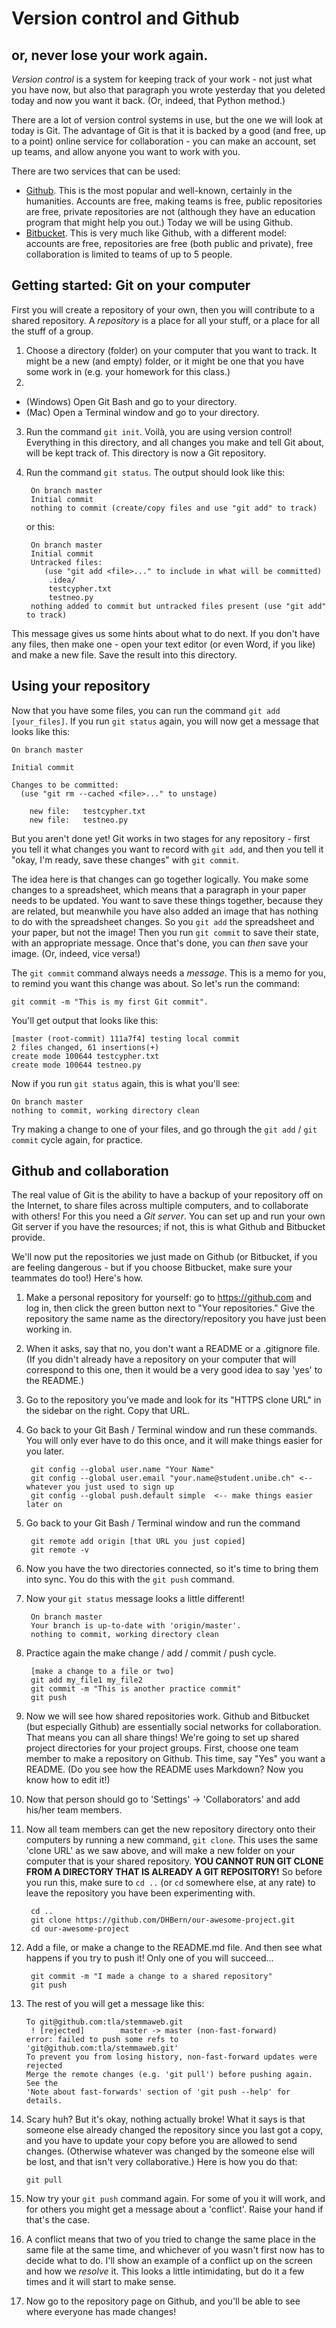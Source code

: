 Version control and Github
==========================

or, never lose your work again.
------------------------------

*Version control* is a system for keeping track of your work - not just what you have now, but also that paragraph you wrote yesterday that you deleted today and now you want it back. (Or, indeed, that Python method.)

There are a lot of version control systems in use, but the one we will look at today is Git. The advantage of Git is that it is backed by a good (and free, up to a point) online service for collaboration - you can make an account, set up teams, and allow anyone you want to work with you.

There are two services that can be used:

* [Github](https://github.com/). This is the most popular and well-known, certainly in the humanities. Accounts are free, making teams is free, public repositories are free, private repositories are not (although they have an education program that might help you out.) Today we will be using Github.
* [Bitbucket](https://bitbucket.org/). This is very much like Github, with a different model: accounts are free, repositories are free (both public and private), free collaboration is limited to teams of up to 5 people.

Getting started: Git on your computer
-------------------------------------

First you will create a repository of your own, then you will contribute to a shared 
repository. A *repository* is a place for all your stuff, or a place for all the stuff
of a group.

1. Choose a directory (folder) on your computer that you want to track. It might be a new (and empty) folder, or it might be one that you have some work in (e.g. your homework for this class.)
2. 
  * (Windows) Open Git Bash and go to your directory.
  * (Mac) Open a Terminal window and go to your directory.
3. Run the command `git init`. Voilà, you are using version control! Everything in this directory, and all changes you make and tell Git about, will be kept track of. This directory is now a Git repository.
4. Run the command `git status`. The output should look like this:

		On branch master
		Initial commit
		nothing to commit (create/copy files and use "git add" to track)
	
	or this:

		On branch master
		Initial commit
		Untracked files:
		   (use "git add <file>..." to include in what will be committed)
			.idea/
			testcypher.txt
			testneo.py
		nothing added to commit but untracked files present (use "git add" to track)

This message gives us some hints about what to do next. If you don't have any files, then make one - open your text editor (or even Word, if you like) and make a new file. Save the result into this directory.

Using your repository
---------------------

Now that you have some files, you can run the command `git add [your_files]`. If you run `git status` again, you will now get a message that looks like this:

	On branch master
	
	Initial commit
	
	Changes to be committed:
	  (use "git rm --cached <file>..." to unstage)
	
		new file:   testcypher.txt
		new file:   testneo.py

But you aren't done yet! Git works in two stages for any repository - first you tell it what changes you want to record with `git add`, and then you tell it "okay, I'm ready, save these changes" with `git commit`.

The idea here is that changes can go together logically. You make some changes to a spreadsheet, which means that a paragraph in your paper needs to be updated. You want to save these things together, because they are related, but meanwhile you have also added an image that has nothing to do with the spreadsheet changes. So you `git add` the spreadsheet and your paper, but not the image! Then you run `git commit` to save their state, with an appropriate message. Once that's done, you can *then* save your image. (Or, indeed, vice versa!)

The `git commit` command always needs a *message*. This is a memo for you, to remind you want this change was about. So let's run the command:

	git commit -m "This is my first Git commit".
	
You'll get output that looks like this:

	[master (root-commit) 111a7f4] testing local commit
 	2 files changed, 61 insertions(+)
 	create mode 100644 testcypher.txt
 	create mode 100644 testneo.py
	
Now if you run `git status` again, this is what you'll see:

	On branch master
	nothing to commit, working directory clean
	
Try making a change to one of your files, and go through the `git add` / `git commit` cycle again, for practice.

Github and collaboration
------------------------

The real value of Git is the ability to have a backup of your repository off on the Internet, to share files across multiple computers, and to collaborate with others! For this you need a *Git server*. You can set up and run your own Git server if you have the resources; if not, this is what Github and Bitbucket provide.

We'll now put the repositories we just made on Github (or Bitbucket, if you are feeling dangerous - but if you choose Bitbucket, make sure your teammates do too!) Here's how.

1. Make a personal repository for yourself: go to https://github.com and log in, then click the green button next to "Your repositories." Give the repository the same name as the directory/repository you have just been working in.

2. When it asks, say that no, you don't want a README or a .gitignore file. (If you didn't already have a repository on your computer that will correspond to this one, then it would be a very good idea to say 'yes' to the README.)

3. Go to the repository you've made and look for its "HTTPS clone URL" in the sidebar on the right. Copy that URL.

4. Go back to your Git Bash / Terminal window and run these commands. You will only ever have to do this once, and it will make things easier for you later.

		git config --global user.name "Your Name"
		git config --global user.email "your.name@student.unibe.ch" <-- whatever you just used to sign up
		git config --global push.default simple  <-- make things easier later on
	
4. Go back to your Git Bash / Terminal window and run the command

		git remote add origin [that URL you just copied]
		git remote -v
    
5. Now you have the two directories connected, so it's time to bring them into sync. You do this with the `git push` command.
    
6. Now your `git status` message looks a little different!

		On branch master
		Your branch is up-to-date with 'origin/master'.
		nothing to commit, working directory clean

7. Practice again the make change / add / commit / push cycle.

		[make a change to a file or two]
		git add my_file1 my_file2
		git commit -m "This is another practice commit"
		git push
	
7. Now we will see how shared repositories work. Github and Bitbucket (but especially Github) are essentially social networks for collaboration. That means you can all share things! We're going to set up shared project directories for your project groups. First, choose one team member to make a repository on Github. This time, say "Yes" you want a README. (Do you see how the README uses Markdown? Now you know how to edit it!)

8. Now that person should go to 'Settings' -> 'Collaborators' and add his/her team members.
    
8. Now all team members can get the new repository directory onto their computers by running a new command, `git clone`. This uses the same 'clone URL' as we saw above, and will make a new folder on your computer that is your shared repository. **YOU CANNOT RUN GIT CLONE FROM A DIRECTORY THAT IS ALREADY A GIT REPOSITORY!** So before you run this, make sure to `cd ..` (or `cd` somewhere else, at any rate) to leave the repository you have been experimenting with.

		cd ..
		git clone https://github.com/DHBern/our-awesome-project.git
		cd our-awesome-project
    
9. Add a file, or make a change to the README.md file. And then see what happens if you try to push it! Only one of you will succeed...
	
		git commit -m "I made a change to a shared repository"
		git push

10. The rest of you will get a message like this:

		To git@github.com:tla/stemmaweb.git
		 ! [rejected]        master -> master (non-fast-forward)
		error: failed to push some refs to 'git@github.com:tla/stemmaweb.git'
		To prevent you from losing history, non-fast-forward updates were rejected
		Merge the remote changes (e.g. 'git pull') before pushing again.  See the
		'Note about fast-forwards' section of 'git push --help' for details.

11. Scary huh? But it's okay, nothing actually broke! What it says is that someone else already changed the repository since you last got a copy, and you have to update your copy before you are allowed to send changes. (Otherwise whatever was changed by the someone else will be lost, and that isn't very collaborative.) Here is how you do that:

    	git pull
    
12. Now try your `git push` command again. For some of you it will work, and for others you might get a message about a 'conflict'. Raise your hand if that's the case.

13. A conflict means that two of you tried to change the same place in the same file at the same time, and whichever of you wasn't first now has to decide what to do. I'll show an example of a conflict up on the screen and how we *resolve* it. This looks a little intimidating, but do it a few times and it will start to make sense.

14. Now go to the repository page on Github, and you'll be able to see where everyone has made changes!
    
